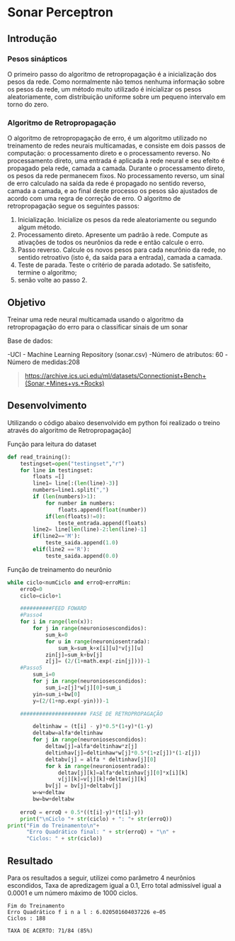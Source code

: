 # Sonar Perceptron

## Introdução

### Pesos sinápticos

O primeiro passo do algoritmo de retropropagação é a inicialização dos pesos da rede.
Como normalmente não temos nenhuma informação sobre os pesos da rede, um método
muito utilizado é inicializar os pesos aleatoriamente, com distribuição uniforme sobre um
pequeno intervalo em torno do zero.

### Algoritmo de Retropropagação

O algoritmo de retropropagação de erro, é um algoritmo utilizado no treinamento de redes
neurais multicamadas, e consiste em dois passos de computação: o processamento direto
e o processamento reverso.
No processamento direto, uma entrada é aplicada à rede neural e seu efeito é propagado pela rede, camada a camada. Durante o processamento direto, os pesos da rede
permanecem fixos.
No processamento reverso, um sinal de erro calculado na saída da rede é propagado no
sentido reverso, camada a camada, e ao final deste processo os pesos são ajustados de
acordo com uma regra de correção de erro.
O algoritmo de retropropagação segue os seguintes passos:
1. Inicialização. Inicialize os pesos da rede aleatoriamente ou segundo algum método.
2. Processamento direto. Apresente um padrão à rede. Compute as ativações de todos
os neurônios da rede e então calcule o erro.
3. Passo reverso. Calcule os novos pesos para cada neurônio da rede, no sentido retroativo (isto é, da saída para a entrada), camada a camada.
4. Teste de parada. Teste o critério de parada adotado. Se satisfeito, termine o algoritmo;
5. senão volte ao passo 2.

## Objetivo

Treinar uma rede neural multicamada usando o algoritmo da retropropagação do erro
para o classificar sinais de um sonar

Base de dados:

-UCI - Machine Learning Repository (sonar.csv)
-Número de atributos: 60
-Número de medidas:208

> https://archive.ics.uci.edu/ml/datasets/Connectionist+Bench+(Sonar,+Mines+vs.+Rocks)

## Desenvolvimento

Utilizando o código abaixo desenvolvido em python foi realizado o treino através do algoritmo de Retropropagação]

Função para leitura do dataset

```python
def read_training():
    testingset=open("testingset","r")
    for line in testingset:
        floats =[]
        line1= line[:(len(line)-3)]
        numbers=line1.split(",")
        if (len(numbers)>1):
            for number in numbers:
                floats.append(float(number))
            if(len(floats)!=0):
                teste_entrada.append(floats)
        line2= line[len(line)-2:len(line)-1]
        if(line2=='M'):
            teste_saida.append(1.0)
        elif(line2 =='R'):
            teste_saida.append(0.0)
```

Função de treinamento do neurônio
```python
while ciclo<numCiclo and erroQ>erroMin:
    erroQ=0
    ciclo=ciclo+1

    ##########FEED FOWARD
    #Passo4
    for i in range(len(x)):
        for j in range(neuroniosescondidos):
            sum_k=0
            for u in range(neuroniosentrada):
                sum_k=sum_k+x[i][u]*v[j][u]
            zin[j]=sum_k+bv[j]
            z[j]= (2/(1+math.exp(-zin[j])))-1
    #Passo5
        sum_i=0
        for j in range(neuroniosescondidos):
            sum_i=z[j]*w[j][0]+sum_i
        yin=sum_i+bw[0]
        y=(2/(1+np.exp(-yin)))-1

    ##################### FASE DE RETROPROPAGAÇÃO

        deltinhaw = (t[i] - y)*0.5*(1+y)*(1-y)
        deltabw=alfa*deltinhaw
        for j in range(neuroniosescondidos):
            deltaw[j]=alfa*deltinhaw*z[j]
            deltinhav[j]=deltinhaw*w[j]*0.5*(1+z[j])*(1-z[j])
            deltabv[j] = alfa * deltinhav[j][0]
            for k in range(neuroniosentrada):
                deltav[j][k]=alfa*deltinhav[j][0]*x[i][k]
                v[j][k]=v[j][k]+deltav[j][k]    
            bv[j] = bv[j]+deltabv[j]
        w=w+deltaw
        bw=bw+deltabw
   
    erroQ = erroQ + 0.5*((t[i]-y)*(t[i]-y))
    print("\nCiclo "+ str(ciclo) + ": "+ str(erroQ))
print("Fim do Treinamento\n"+
      "Erro Quadrático final: " + str(erroQ) + "\n" +
      "Ciclos: " + str(ciclo))
```

## Resultado

 Para os resultados a seguir, utilizei como parâmetro 4
neurônios escondidos, Taxa de apredizagem igual a 0.1, Erro total admissível igual a
0.0001 e um número máximo de 1000 ciclos.


```
Fim do Treinamento
Erro Quadrático f i n a l : 6.020501604037226 e−05
Ciclos : 188

TAXA DE ACERTO: 71/84 (85%)
```
